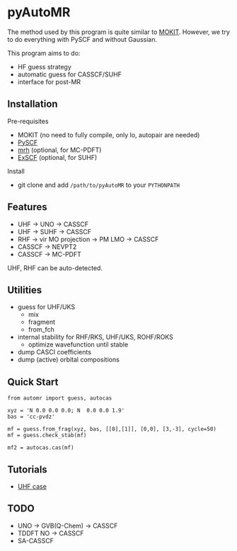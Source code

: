 # pyAutoMR

The method used by this program is quite similar to [MOKIT](https://gitlab.com/jxzou/mokit). However, we try to do everything with PySCF and without Gaussian.

This program aims to do:
* HF guess strategy
* automatic guess for CASSCF/SUHF 
* interface for post-MR

## Installation
Pre-requisites
* MOKIT (no need to fully compile, only lo, autopair are needed)
* [PySCF](https://github.com/pyscf/pyscf)
* [mrh](https://github.com/MatthewRHermes/mrh) (optional, for MC-PDFT)
* [ExSCF](https://github.com/hebrewsnabla/ExSCF) (optional, for SUHF)


Install
* git clone and add `/path/to/pyAutoMR` to your `PYTHONPATH`

## Features
* UHF -> UNO -> CASSCF
* UHF -> SUHF -> CASSCF
* RHF -> vir MO projection -> PM LMO -> CASSCF
* CASSCF -> NEVPT2
* CASSCF -> MC-PDFT

UHF, RHF can be auto-detected.

## Utilities
* guess for UHF/UKS
  + mix
  + fragment
  + from_fch
* internal stability for RHF/RKS, UHF/UKS, ROHF/ROKS
  + optimize wavefunction until stable
* dump CASCI coefficients
* dump (active) orbital compositions

## Quick Start
```
from automr import guess, autocas

xyz = 'N 0.0 0.0 0.0; N  0.0 0.0 1.9' 
bas = 'cc-pvdz'

mf = guess.from_frag(xyz, bas, [[0],[1]], [0,0], [3,-3], cycle=50)
mf = guess.check_stab(mf)

mf2 = autocas.cas(mf)
```

## Tutorials
* [UHF case](https://blog-quoi.readthedocs.io/en/latest/mr_tutor.html#uhf-case)

## TODO
* UNO -> GVB(Q-Chem) -> CASSCF
* TDDFT NO -> CASSCF
* SA-CASSCF
